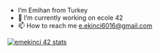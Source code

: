 - I’m Emihan from Turkey
- 🌱 I’m currently working on ecole 42 
- 📫 How to reach me e.ekinci6016@gmail.com 

[![emekinci 42 stats](https://badge42.herokuapp.com/api/stats/emekinci?privacyEmail=true)](https://github.com/JaeSeoKim/badge42)
